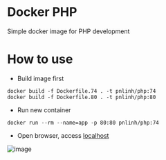 # Docker PHP
Simple docker image for PHP development

# How to use
- Build image first
```shell
docker build -f Dockerfile.74 . -t pnlinh/php:74
docker build -f Dockerfile.80 . -t pnlinh/php:80
```
- Run new container
```shell
docker run --rm --name=app -p 80:80 pnlinh/php:74
```
- Open browser, access [localhost](http://localhost)

![image](https://user-images.githubusercontent.com/26193890/164198187-743e3585-1379-4d06-a2d5-34330b17d060.png)
